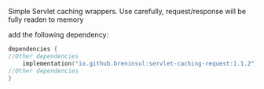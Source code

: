 Simple Servlet caching wrappers. Use carefully, request/response will be fully readen to memory


add the following dependency:

````kotlin
dependencies {
//Other dependencies
    implementation("io.github.breninsul:servlet-caching-request:1.1.2")
//Other dependencies
}

````



